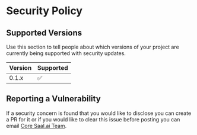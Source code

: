 # Security Policy

## Supported Versions

Use this section to tell people about which versions of your project are
currently being supported with security updates.

| Version | Supported          |
| ------- | ------------------ |
| 0.1.x   | :white_check_mark: |


## Reporting a Vulnerability

If a security concern is found that you would like to disclose you can create a PR for it or if you would like to clear this issue before posting you can email [Core Saal.ai Team](mailto:team@mintplexlabs.com).
